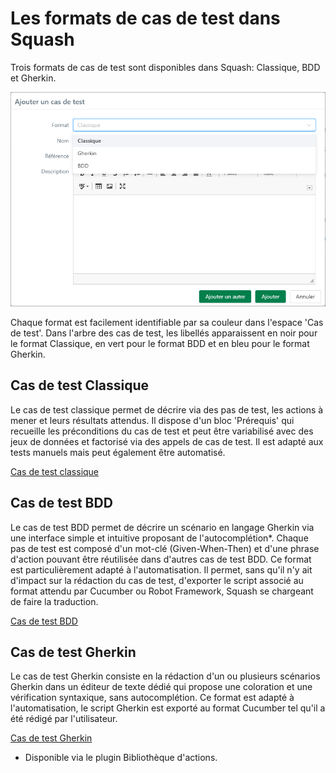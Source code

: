 # Les formats de cas de test dans Squash

Trois formats de cas de test sont disponibles dans Squash: Classique, BDD et Gherkin.

![Format Cas de test](resources/format-ct-fr.png)

Chaque format est facilement identifiable par sa couleur dans l'espace 'Cas de test'. Dans l'arbre des cas de test, les libellés apparaissent en noir pour le format Classique, en vert pour le format BDD et en bleu pour le format Gherkin.

## Cas de test Classique
Le cas de test classique permet de décrire via des pas de test, les actions à mener et leurs résultats attendus.
Il dispose d'un bloc 'Prérequis' qui recueille les préconditions du cas de test et peut être variabilisé avec des jeux de données et factorisé via des appels de cas de test.
Il est adapté aux tests manuels mais peut également être automatisé.

[Cas de test classique](resources/classique-fr.png)

## Cas de test BDD
Le cas de test BDD permet de décrire un scénario en langage Gherkin via une interface simple et intuitive proposant de l'autocomplétion*. Chaque pas de test est composé d'un mot-clé (Given-When-Then) et d'une phrase d'action pouvant être réutilisée dans d'autres cas de test BDD.
Ce format est particulièrement adapté à l'automatisation. Il permet, sans qu'il n'y ait d'impact sur la rédaction du cas de test, d'exporter le script associé au format attendu par Cucumber ou Robot Framework, Squash se chargeant de faire la traduction. 

[Cas de test BDD](resources/bdd-fr.png)

## Cas de test Gherkin
Le cas de test Gherkin consiste en la rédaction d'un ou plusieurs scénarios Gherkin dans un éditeur de texte dédié qui propose une coloration et une vérification syntaxique, sans autocomplétion.
Ce format est adapté à l'automatisation, le script Gherkin est exporté au format Cucumber tel qu'il a été rédigé par l'utilisateur. 

[Cas de test Gherkin](resources/gherkin-fr.png)

* Disponible via le plugin Bibliothèque d'actions.
<!--stackedit_data:
eyJoaXN0b3J5IjpbMTUxMjExOTMxMSwtMTU0NjY1ODM2NSwtMT
U2ODkxODA4MSwtNDcxMTg1OTEsLTMwMTExMTM2MywxNDA4MDMz
MDQ0LC0xODIzNjkxODI3LC04NTQxOTgxOTIsMjQ2Mjc3NzYwLD
EzNjkzMzM0MDgsMTc5NTIzMTAyMywtMzg3Njg2Mzg0LDIwMzYx
Nzg4MzEsMjA4NzYzMTA0LDI1NTU1MzIxOSwtMTA2NTU2MDkyMS
wtMTQ1NTA0MDQyNywxMDkxMTM0OTI5LDMwMjk0NDkwNiwtMjI0
NTUzMjJdfQ==
-->
